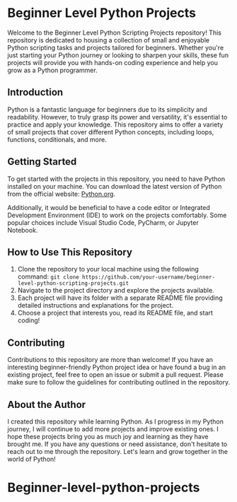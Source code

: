 # Beginner Level Python Projects

Welcome to the Beginner Level Python Scripting Projects repository! This repository is dedicated to housing a collection of small and enjoyable Python scripting tasks and projects tailored for beginners. Whether you're just starting your Python journey or looking to sharpen your skills, these fun projects will provide you with hands-on coding experience and help you grow as a Python programmer.

## Introduction

Python is a fantastic language for beginners due to its simplicity and readability. However, to truly grasp its power and versatility, it's essential to practice and apply your knowledge. This repository aims to offer a variety of small projects that cover different Python concepts, including loops, functions, conditionals, and more.

## Getting Started

To get started with the projects in this repository, you need to have Python installed on your machine. You can download the latest version of Python from the official website: [Python.org](https://www.python.org/).

Additionally, it would be beneficial to have a code editor or Integrated Development Environment (IDE) to work on the projects comfortably. Some popular choices include Visual Studio Code, PyCharm, or Jupyter Notebook.

## How to Use This Repository

1. Clone the repository to your local machine using the following command:
   `git clone https://github.com/your-username/beginner-level-python-scripting-projects.git`
2. Navigate to the project directory and explore the projects available.
3. Each project will have its folder with a separate README file providing detailed instructions and explanations for the project.
4. Choose a project that interests you, read its README file, and start coding!

## Contributing

Contributions to this repository are more than welcome! If you have an interesting beginner-friendly Python project idea or have found a bug in an existing project, feel free to open an issue or submit a pull request. Please make sure to follow the guidelines for contributing outlined in the repository.

## About the Author

I created this repository while learning Python. As I progress in my Python journey, I will continue to add more projects and improve existing ones. I hope these projects bring you as much joy and learning as they have brought me. If you have any questions or need assistance, don't hesitate to reach out to me through the repository. Let's learn and grow together in the world of Python!
# Beginner-level-python-projects
